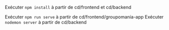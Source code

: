 Exécuter ```npm install``` à partir de cd/frontend et cd/backend

Exécuter ```npm run serve``` à partir de cd/frontend/groupomania-app
Exécuter ```nodemon server``` à partir de cd/backend
